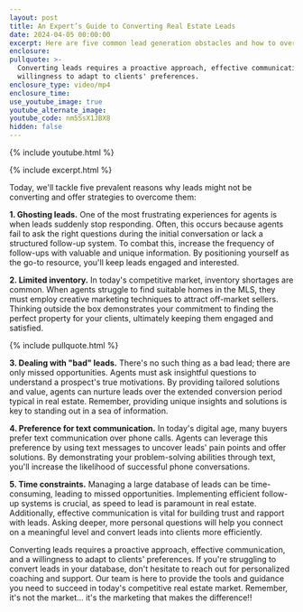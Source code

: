 ```yaml
---
layout: post
title: An Expert’s Guide to Converting Real Estate Leads
date: 2024-04-05 00:00:00
excerpt: Here are five common lead generation obstacles and how to overcome them.
enclosure:
pullquote: >-
  Converting leads requires a proactive approach, effective communication, and a
  willingness to adapt to clients' preferences.
enclosure_type: video/mp4
enclosure_time:
use_youtube_image: true
youtube_alternate_image:
youtube_code: nm5SsX1JBX8
hidden: false
---
```

{% include youtube.html %}

{% include excerpt.html %}

Today, we'll tackle five prevalent reasons why leads might not be converting and offer strategies to overcome them:

**1\. Ghosting leads.** One of the most frustrating experiences for agents is when leads suddenly stop responding. Often, this occurs because agents fail to ask the right questions during the initial conversation or lack a structured follow-up system. To combat this, increase the frequency of follow-ups with valuable and unique information. By positioning yourself as the go-to resource, you'll keep leads engaged and interested.

**2\. Limited inventory.** In today's competitive market, inventory shortages are common. When agents struggle to find suitable homes in the MLS, they must employ creative marketing techniques to attract off-market sellers. Thinking outside the box demonstrates your commitment to finding the perfect property for your clients, ultimately keeping them engaged and satisfied.

{% include pullquote.html %}

**3\. Dealing with "bad" leads.** There's no such thing as a bad lead; there are only missed opportunities. Agents must ask insightful questions to understand a prospect's true motivations. By providing tailored solutions and value, agents can nurture leads over the extended conversion period typical in real estate. Remember, providing unique insights and solutions is key to standing out in a sea of information.

**4\. Preference for text communication.** In today's digital age, many buyers prefer text communication over phone calls. Agents can leverage this preference by using text messages to uncover leads' pain points and offer solutions. By demonstrating your problem-solving abilities through text, you'll increase the likelihood of successful phone conversations.

**5\. Time constraints.** Managing a large database of leads can be time-consuming, leading to missed opportunities. Implementing efficient follow-up systems is crucial, as speed to lead is paramount in real estate. Additionally, effective communication is vital for building trust and rapport with leads. Asking deeper, more personal questions will help you connect on a meaningful level and convert leads into clients more efficiently.

Converting leads requires a proactive approach, effective communication, and a willingness to adapt to clients' preferences. If you're struggling to convert leads in your database, don't hesitate to reach out for personalized coaching and support. Our team is here to provide the tools and guidance you need to succeed in today's competitive real estate market. Remember, it's not the market… it's the marketing that makes the difference!!

<br>